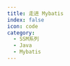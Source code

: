 ```yaml
---
title: 走进 Mybatis
index: false
icon: code
category:
  - SSM系列
  - Java
  - Mybatis
---
```


<Catalog />
